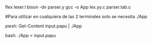 flex lexer.l
bison -dv parser.y
gcc -o App lex.yy.c parser.tab.c

#Para utilizar en cualquiera de las 2 terminales solo se necesita ./App

pwsh:
    Get-Content input.papu | ./App

bash:
    ./App < input.papu
